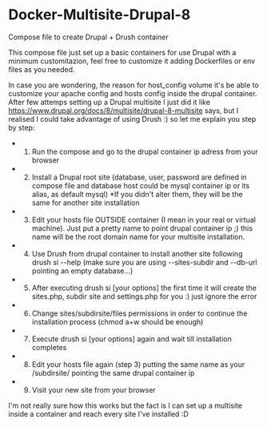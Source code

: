 # Docker-Multisite-Drupal-8
Compose file to create Drupal + Drush container

This compose file just set up a basic containers for use Drupal with a minimum customitazion, feel free to customize it adding Dockerfiles or env files as you needed.

In case you are wondering, the reason for host_config volume it's be able to customize your apache config and hosts config inside the drupal container. After few attemps setting up a Drupal multisite I just did it like https://www.drupal.org/docs/8/multisite/drupal-8-multisite says, but I realised I could take advantage of using Drush :) so let me explain you step by step:

- 1) Run the compose and go to the drupal container ip adress from your browser

- 2) Install a Drupal root site (database, user, password are defined in compose file and database host could be mysql container ip or its alias, as default mysql) *If you didn't alter them, they will be the same for another site installation

- 3) Edit your hosts file OUTSIDE container (I mean in your real or virtual machine). Just put a pretty name to point drupal container ip ;) this name will be the root domain name for your multisite installation.

- 4) Use Drush from drupal container to install another site following drush si --help (make sure you are using --sites-subdir and --db-url pointing an empty database...)

- 5) After executing drush si [your options] the first time it will create the sites.php, subdir site and settings.php for you :) just ignore the error

- 6) Change sites/subdirsite/files permissions in order to continue the installation process (chmod a+w should be enough)

- 7) Execute drush si [your options] again and wait till installation completes

- 8) Edit your hosts file again (step 3) putting the same name as your /subdirsite/ pointing the same drupal container ip

- 9) Visit your new site from your browser


I'm not really sure how this works but the fact is I can set up a multisite inside a container and reach every site I've installed :D
